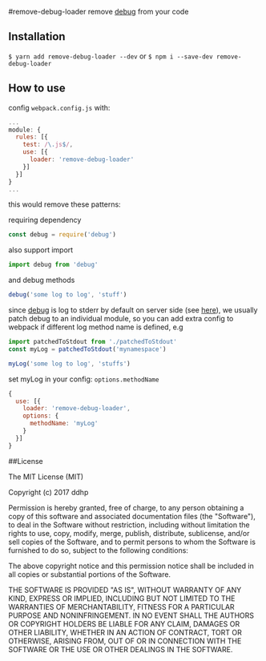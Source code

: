 #remove-debug-loader
remove [debug](https://github.com/visionmedia/debug) from your code

## Installation
`$ yarn add remove-debug-loader --dev` or `$ npm i --save-dev remove-debug-loader`

## How to use
config `webpack.config.js` with:

```js
...
module: {
  rules: [{
    test: /\.js$/,
    use: [{
      loader: 'remove-debug-loader'
    }]
  }]
}
...
```

this would remove these patterns:

requiring dependency

```js
const debug = require('debug')
```

also support import

```js
import debug from 'debug'
```

and debug methods

```js
debug('some log to log', 'stuff')
```

since [debug](https://github.com/visionmedia/debug) is log to stderr by default on server side (see [here](https://github.com/visionmedia/debug#output-streams)), 
we usually patch debug to an individual module, so you can add extra config to webpack if different log method name is defined, e.g

```js
import patchedToStdout from './patchedToStdout'
const myLog = patchedToStdout('mynamespace')

myLog('some log to log', 'stuffs')
```

set myLog in your config: `options.methodName`
```js
{
  use: [{
    loader: 'remove-debug-loader',
    options: {
      methodName: 'myLog'
    }
  }]
}
```

##License

The MIT License (MIT)

Copyright (c) 2017 ddhp

Permission is hereby granted, free of charge, to any person obtaining a copy of
this software and associated documentation files (the "Software"), to deal in
the Software without restriction, including without limitation the rights to
use, copy, modify, merge, publish, distribute, sublicense, and/or sell copies of
the Software, and to permit persons to whom the Software is furnished to do so,
subject to the following conditions:

The above copyright notice and this permission notice shall be included in all
copies or substantial portions of the Software.

THE SOFTWARE IS PROVIDED "AS IS", WITHOUT WARRANTY OF ANY KIND, EXPRESS OR
IMPLIED, INCLUDING BUT NOT LIMITED TO THE WARRANTIES OF MERCHANTABILITY, FITNESS
FOR A PARTICULAR PURPOSE AND NONINFRINGEMENT. IN NO EVENT SHALL THE AUTHORS OR
COPYRIGHT HOLDERS BE LIABLE FOR ANY CLAIM, DAMAGES OR OTHER LIABILITY, WHETHER
IN AN ACTION OF CONTRACT, TORT OR OTHERWISE, ARISING FROM, OUT OF OR IN
CONNECTION WITH THE SOFTWARE OR THE USE OR OTHER DEALINGS IN THE SOFTWARE.
